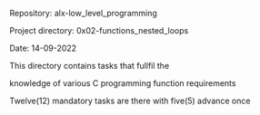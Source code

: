 Repository: alx-low_level_programming

Project directory: 0x02-functions_nested_loops

Date: 14-09-2022

This directory contains tasks that fullfil the 

knowledge of various C programming function requirements



Twelve(12) mandatory tasks are there with five(5) advance once
